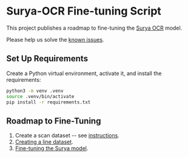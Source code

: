 # Surya-OCR Fine-tuning Script

This project publishes a roadmap to fine-tuning the [Surya OCR](https://github.com/VikParuchuri/surya) model.

Please help us solve the [known issues](./surya_finetuning/README.md#known-issues).

## Set Up Requirements

Create a Python virtual environment, activate it, and install the requirements:

```bash
python3 -m venv .venv
source .venv/bin/activate
pip install -r requirements.txt
```

## Roadmap to Fine-Tuning

1. Create a scan dataset -- see [instructions](./line_dataset_generator/README.md#dataset-read-before-printing).
1. [Creating a line dataset](./line_dataset_generator/README.md).
1. [Fine-tuning the Surya model](./surya_finetuning/README.md).